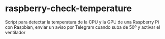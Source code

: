 # raspberry-check-temperature
Script para detectar la temperatura de la CPU y la GPU de una Raspberry Pi con Raspbian, enviar un aviso por Telegram cuando suba de 50º y activar el ventilador

